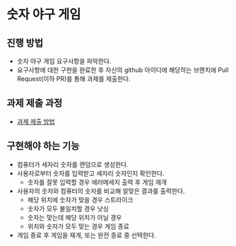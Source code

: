 # 숫자 야구 게임
## 진행 방법
* 숫자 야구 게임 요구사항을 파악한다.
* 요구사항에 대한 구현을 완료한 후 자신의 github 아이디에 해당하는 브랜치에 Pull Request(이하 PR)를 통해 과제를 제출한다.

## 과제 제출 과정
* [과제 제출 방법](https://github.com/next-step/nextstep-docs/tree/master/precourse)

## 구현해야 하는 기능
- 컴퓨터가 세자리 숫자를 랜덤으로 생성한다.
- 사용자로부터 숫자를 입력받고 세자리 숫자인지 확인한다.
  - 숫자를 잘못 입력할 경우 에러메세지 출력 후 게임 재개
- 사용자의 숫자와 컴퓨터의 숫자를 비교해 알맞은 결과를 출력한다.
  - 해당 위치에 숫자가 맞을 경우 스트라이크
  - 숫자가 모두 불일치할 경우 낫싱
  - 숫자는 맞는데 해당 위치가 아닐 경우 
  - 위치와 숫자가 모두 맞는 경우 게임 종료
- 게임 종료 후 게임을 재개, 또는 완전 종료 중 선택한다.
